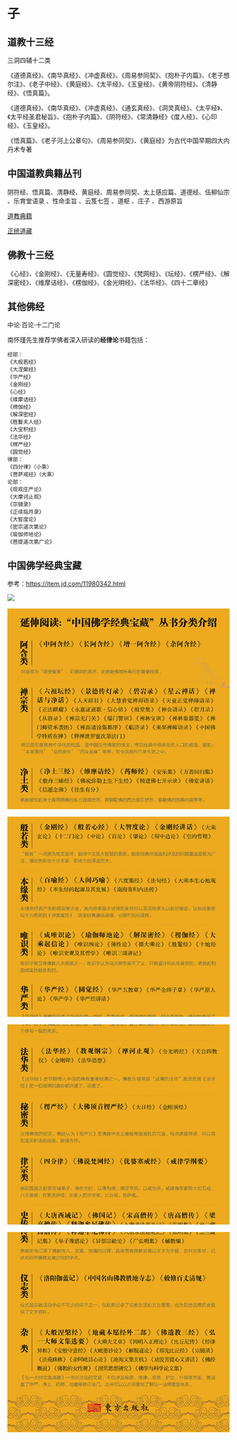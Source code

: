 # 子

## 道教十三经

三洞四辅十二类

《道德真经》、《南华真经》、《冲虚真经》、《周易参同契》、《抱朴子内篇》、《老子想尔注》、《老子中经》、《黄庭经》、《太平经》、《玉皇经》、《黄帝阴符经》、《清静经》、《悟真篇》。

《道德真经》、《南华真经》、《冲虚真经》、《通玄真经》、《洞灵真经》、《太平经》、《太平经圣君秘旨》、《抱朴子内篇》、《阴符经》、《常清静经》《度人经》、《心印经》、《玉皇经》。

《悟真篇》、《老子河上公章句》、《周易参同契》、《黄庭经》为古代中国早期四大内丹术专著

## 中国道教典籍丛刊

阴符经、悟真篇、清静经、黄庭经、周易参同契、太上感应篇、道德经、伍柳仙宗 、乐育堂语录 、性命圭旨 、云笈七签 、道枢 、庄子 、西游原旨


[道教典籍](https://zh.wikisource.org/zh-hans/Category:%E9%81%93%E6%95%99%E5%85%B8%E7%B1%8D)

[正统道藏](https://zh.wikisource.org/zh-hans/Category:%E6%AD%A3%E7%B5%B1%E9%81%93%E8%97%8F)

## 佛教十三经

《心经》、《金刚经》、《无量寿经》、《圆觉经》、《梵网经》、《坛经》、《楞严经》、《解深密经》、《维摩诘经》、《楞伽经》、《金光明经》、《法华经》、《四十二章经》

## 其他佛经

中论·百论·十二门论

南怀瑾先生推荐学佛者深入研读的**经律论**书籍包括：

```text
经部：
《大般若经》
《大涅槃经》
《华严经》
《金刚经》
《心经》
《维摩诘经》
《楞伽经》
《解深密经》
《胜鬘夫人经》
《大宝积经》
《法华经》
《楞严经》
《圆觉经》
律部：
《四分律》（小乘）
《菩萨戒经》（大乘）
论部：
《现观庄严论》
《大摩诃止观》
《宗镜录》
《正续指月录》
《大智度论》
《密宗道次第论》
《瑜伽师地论》
《菩提道次第广论》
```

## 中国佛学经典宝藏

参考：https://item.jd.com/11980342.html

![](../materials/zgfxjdbz1.png)

![](../materials/zgfxjdbz2.png)

![](../materials/zgfxjdbz3.png)

![](../materials/zgfxjdbz4.png)

![](../materials/zgfxjdbz5.png)





